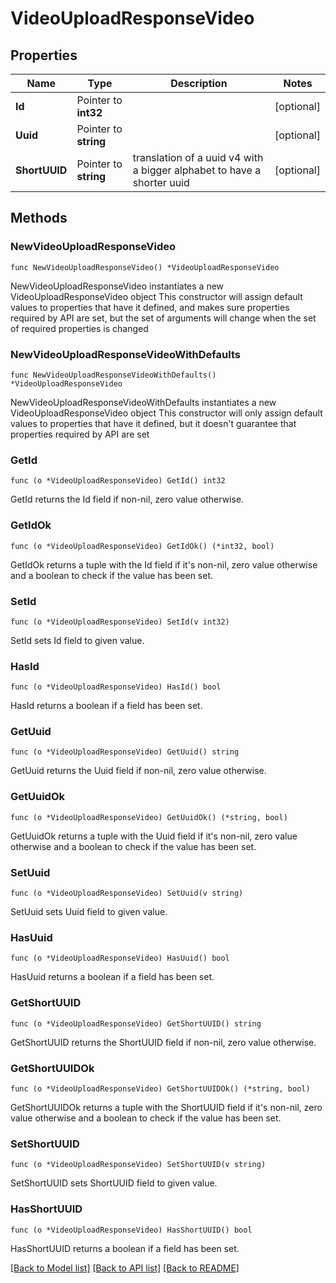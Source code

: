 # VideoUploadResponseVideo

## Properties

Name | Type | Description | Notes
------------ | ------------- | ------------- | -------------
**Id** | Pointer to **int32** |  | [optional] 
**Uuid** | Pointer to **string** |  | [optional] 
**ShortUUID** | Pointer to **string** | translation of a uuid v4 with a bigger alphabet to have a shorter uuid | [optional] 

## Methods

### NewVideoUploadResponseVideo

`func NewVideoUploadResponseVideo() *VideoUploadResponseVideo`

NewVideoUploadResponseVideo instantiates a new VideoUploadResponseVideo object
This constructor will assign default values to properties that have it defined,
and makes sure properties required by API are set, but the set of arguments
will change when the set of required properties is changed

### NewVideoUploadResponseVideoWithDefaults

`func NewVideoUploadResponseVideoWithDefaults() *VideoUploadResponseVideo`

NewVideoUploadResponseVideoWithDefaults instantiates a new VideoUploadResponseVideo object
This constructor will only assign default values to properties that have it defined,
but it doesn't guarantee that properties required by API are set

### GetId

`func (o *VideoUploadResponseVideo) GetId() int32`

GetId returns the Id field if non-nil, zero value otherwise.

### GetIdOk

`func (o *VideoUploadResponseVideo) GetIdOk() (*int32, bool)`

GetIdOk returns a tuple with the Id field if it's non-nil, zero value otherwise
and a boolean to check if the value has been set.

### SetId

`func (o *VideoUploadResponseVideo) SetId(v int32)`

SetId sets Id field to given value.

### HasId

`func (o *VideoUploadResponseVideo) HasId() bool`

HasId returns a boolean if a field has been set.

### GetUuid

`func (o *VideoUploadResponseVideo) GetUuid() string`

GetUuid returns the Uuid field if non-nil, zero value otherwise.

### GetUuidOk

`func (o *VideoUploadResponseVideo) GetUuidOk() (*string, bool)`

GetUuidOk returns a tuple with the Uuid field if it's non-nil, zero value otherwise
and a boolean to check if the value has been set.

### SetUuid

`func (o *VideoUploadResponseVideo) SetUuid(v string)`

SetUuid sets Uuid field to given value.

### HasUuid

`func (o *VideoUploadResponseVideo) HasUuid() bool`

HasUuid returns a boolean if a field has been set.

### GetShortUUID

`func (o *VideoUploadResponseVideo) GetShortUUID() string`

GetShortUUID returns the ShortUUID field if non-nil, zero value otherwise.

### GetShortUUIDOk

`func (o *VideoUploadResponseVideo) GetShortUUIDOk() (*string, bool)`

GetShortUUIDOk returns a tuple with the ShortUUID field if it's non-nil, zero value otherwise
and a boolean to check if the value has been set.

### SetShortUUID

`func (o *VideoUploadResponseVideo) SetShortUUID(v string)`

SetShortUUID sets ShortUUID field to given value.

### HasShortUUID

`func (o *VideoUploadResponseVideo) HasShortUUID() bool`

HasShortUUID returns a boolean if a field has been set.


[[Back to Model list]](../README.md#documentation-for-models) [[Back to API list]](../README.md#documentation-for-api-endpoints) [[Back to README]](../README.md)


